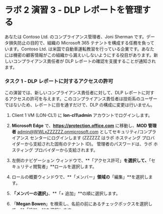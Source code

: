 ﻿# ラボ 2 演習 3 - DLP レポートを管理する

あなたは Contoso Ltd. のコンプライアンス管理者、Joni Sherman です。データ損失防止の目的で、組織の Microsoft 365 テナントを構成する任務を負っています。Contoso Ltd. は米国で自動車運転教習を行っている企業です。あなたには機密の顧客情報がこの組織から漏えいしないようにする役目があります。新しいコンプライアンス責任者が DLP レポートの確認を支援することが通知されます。

### タスク 1 - DLP レポートに対するアクセスの許可

この演習では、新しいコンプライアンス責任者に対して、DLP レポートに対するアクセスの許可を与えます。このコンプライアンス責任者は技術系のユーザーではないため、レポートに目を通すだけで、DLP の構成に変更は行いません。

1. Client 1 VM (LON-CL1) に **lon-cl1\admin** アカウントでログインします。

2. **Microsoft Edge** で、**https://protection.office.com** に移動し、**MOD 管理者** admin@WWLxZZZZZZ.onmicrosoft.com としてセキュリティ/コンプライアンス センターにログインします (ZZZZZZ はラボ ホスティング プロバイダーから支給された固有のテナント ID)。  管理者のパスワードは、ラボ ホスティング プロバイダーから支給されます。

3. 左側のナビゲーション ウィンドウで、**「アクセス許可」**を選択して、**「セキュリティ閲覧者」**ロールを選択します。

4. ロールの概要ウィンドウで、**「メンバー」**領域の**「編集」**を選択します。

5. **「メンバーの選択」**、**「+ 追加」**の順に選択します。

6. 「**Megan Bowen**」を検索し、名前の前にあるチェックボックスを選択して、**「追加」**を選択します。

7. メンバー一覧が変更されていることを確認したら、**「完了」**を選択します。

8. **「保存」**を選択します。

これで新しいコンプライアンス責任者に対して、コンプライアンス センターの DLP レポートに対するアクセスが許可されました。

### タスク 2 - DLP レポートに対するアクセスのテスト

このタスクでは、タスク 1 で許可した DLP レポートに対するアクセスが正しく適用されているかテストします。

1. Client 2 VM (LON-CL2) に **lon-cl2\admin** アカウントでログインします。

2. **Microsoft Edge** で、**https://compliance.microsoft.com** に移動し、**Megan Bowen** MeganB@WWLxZZZZZZ.onmicrosoft.com として コンプライアンス センターにログインします (ZZZZZZ はラボ ホスティング プロバイダーから支給された固有のテナント ID)。  Megan のパスワードは、ラボ ホスティング プロバイダーから支給されます。

3. 左側のナビゲーション ウィンドウで、**「レポート」**を選択して、「レポート ダッシュボード」にアクセスします。

アクセスが構成され、新しいコンプライアンス責任者がコンプライアンス センターのレポートを閲覧できることが確認されました。

## これでラボは完了です。